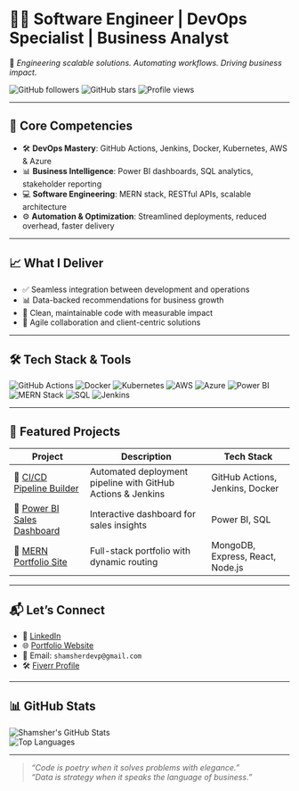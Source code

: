 # 👨‍💻 Software Engineer | DevOps Specialist | Business Analyst  
🚀 *Engineering scalable solutions. Automating workflows. Driving business impact.*

![GitHub followers](https://img.shields.io/github/followers/shamsherali?style=social)
![GitHub stars](https://img.shields.io/github/stars/shamsherali?style=social)
![Profile views](https://komarev.com/ghpvc/?username=shamsherali&color=blue)

---

## 🔧 Core Competencies  
- 🛠 **DevOps Mastery**: GitHub Actions, Jenkins, Docker, Kubernetes, AWS & Azure  
- 📊 **Business Intelligence**: Power BI dashboards, SQL analytics, stakeholder reporting  
- 💻 **Software Engineering**: MERN stack, RESTful APIs, scalable architecture  
- ⚙️ **Automation & Optimization**: Streamlined deployments, reduced overhead, faster delivery  

---

## 📈 What I Deliver  
- ✅ Seamless integration between development and operations  
- 📊 Data-backed recommendations for business growth  
- 🧼 Clean, maintainable code with measurable impact  
- 🤝 Agile collaboration and client-centric solutions  

---

## 🛠️ Tech Stack & Tools  
![GitHub Actions](https://img.shields.io/badge/GitHub%20Actions-Automation-blue?logo=githubactions)
![Docker](https://img.shields.io/badge/Docker-Containerization-blue?logo=docker)
![Kubernetes](https://img.shields.io/badge/Kubernetes-Orchestration-blue?logo=kubernetes)
![AWS](https://img.shields.io/badge/AWS-Cloud-orange?logo=amazonaws)
![Azure](https://img.shields.io/badge/Azure-Cloud-blue?logo=microsoftazure)
![Power BI](https://img.shields.io/badge/Power%20BI-Analytics-yellow?logo=powerbi)
![MERN Stack](https://img.shields.io/badge/MERN%20Stack-Full%20Stack-green?logo=react)
![SQL](https://img.shields.io/badge/SQL-Data-blue?logo=mysql)
![Jenkins](https://img.shields.io/badge/Jenkins-CI%2FCD-red?logo=jenkins)

---

## 📂 Featured Projects  
| Project | Description | Tech Stack |
|--------|-------------|------------|
| 🔗 [CI/CD Pipeline Builder](https://github.com/shamsherali/cicd-pipeline) | Automated deployment pipeline with GitHub Actions & Jenkins | GitHub Actions, Jenkins, Docker |
| 🔗 [Power BI Sales Dashboard](https://github.com/shamsherali/powerbi-dashboard) | Interactive dashboard for sales insights | Power BI, SQL |
| 🔗 [MERN Portfolio Site](https://github.com/shamsherali/mern-portfolio) | Full-stack portfolio with dynamic routing | MongoDB, Express, React, Node.js |

---

## 📬 Let’s Connect  
- 💼 [LinkedIn](https://www.linkedin.com/in/shamsher-devops)  
- 🌐 [Portfolio Website](https://shamsherali.dev)  
- 📧 Email: `shamsherdevp@gmail.com`  
- 🛠️ [Fiverr Profile](https://www.fiverr.com/shamsherali) 

---

## 📊 GitHub Stats  
![Shamsher's GitHub Stats](https://github-readme-stats.vercel.app/api?username=shamsherali&show_icons=true&theme=radical)  
![Top Languages](https://github-readme-stats.vercel.app/api/top-langs/?username=shamsherali&layout=compact&theme=radical)

---

> _“Code is poetry when it solves problems with elegance.”_  
> _“Data is strategy when it speaks the language of business.”_

